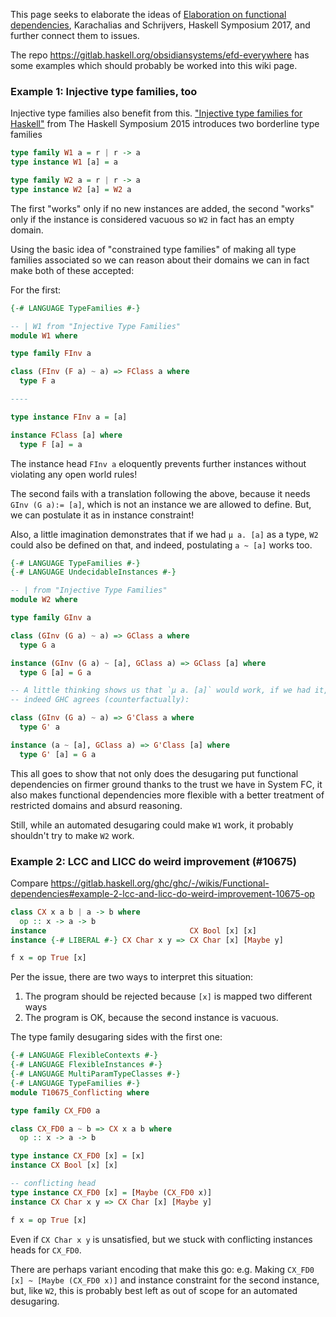 This page seeks to elaborate the ideas of [Elaboration on functional dependencies](https://people.cs.kuleuven.be/~tom.schrijvers/portfolio/haskell2017a.html), Karachalias and Schrijvers, Haskell Symposium 2017, and further connect them to issues.

The repo https://gitlab.haskell.org/obsidiansystems/efd-everywhere has some examples which should probably be worked into this wiki page.

### Example 1: Injective type families, too

Injective type families also benefit from this. ["Injective type families for Haskell"](http://research.microsoft.com/en-us/um/people/simonpj/papers/ext-f/injective-type-families-acm.pdf) from The Haskell Symposium 2015 introduces two borderline type families

```haskell
type family W1 a = r | r -> a 
type instance W1 [a] = a
```

```haskell
type family W2 a = r | r -> a
type instance W2 [a] = W2 a
```

The first "works" only if no new instances are added, the second "works" only if the instance is considered vacuous so `W2` in fact has an empty domain.

Using the basic idea of "constrained type families" of making all type families associated so we can reason about their domains we can in fact make both of these accepted:

For the first:

```haskell
{-# LANGUAGE TypeFamilies #-}

-- | W1 from "Injective Type Families"
module W1 where

type family FInv a

class (FInv (F a) ~ a) => FClass a where
  type F a

----

type instance FInv a = [a]

instance FClass [a] where
  type F [a] = a
```

The instance head `FInv a` eloquently prevents further instances without violating any open world rules!

The second fails with a translation following the above, because it needs `GInv (G a):= [a]`, which is not an instance we are allowed to define. But, we can postulate it as in instance constraint!

Also, a little imagination demonstrates that if we had `μ a. [a]` as a type, `W2` could also be defined on that, and indeed, postulating `a ~ [a]` works too.

```haskell
{-# LANGUAGE TypeFamilies #-}
{-# LANGUAGE UndecidableInstances #-}

-- | from "Injective Type Families"
module W2 where

type family GInv a

class (GInv (G a) ~ a) => GClass a where
  type G a

instance (GInv (G a) ~ [a], GClass a) => GClass [a] where
  type G [a] = G a

-- A little thinking shows us that `μ a. [a]` would work, if we had it, and
-- indeed GHC agrees (counterfactually):

class (GInv (G a) ~ a) => G'Class a where
  type G' a

instance (a ~ [a], GClass a) => G'Class [a] where
  type G' [a] = G a
```

This all goes to show that not only does the desugaring put functional dependencies on firmer ground thanks to the trust we have in System FC, it also makes functional dependencies more flexible with a better treatment of restricted domains and absurd reasoning. 

Still, while an automated desugaring could make `W1` work, it probably shouldn't try to make `W2` work.

### Example 2: LCC and LICC do weird improvement (#10675)

Compare https://gitlab.haskell.org/ghc/ghc/-/wikis/Functional-dependencies#example-2-lcc-and-licc-do-weird-improvement-10675-op

```haskell
class CX x a b | a -> b where
  op :: x -> a -> b
instance                                CX Bool [x] [x]
instance {-# LIBERAL #-} CX Char x y => CX Char [x] [Maybe y]

f x = op True [x]
```
Per the issue, there are two ways to interpret this situation:

1. The program should be rejected because `[x]` is mapped two different ways
2. The program is OK, because the second instance is vacuous.

The type family desugaring sides with the first one:

```haskell
{-# LANGUAGE FlexibleContexts #-}
{-# LANGUAGE FlexibleInstances #-}
{-# LANGUAGE MultiParamTypeClasses #-}
{-# LANGUAGE TypeFamilies #-}
module T10675_Conflicting where

type family CX_FD0 a

class CX_FD0 a ~ b => CX x a b where
  op :: x -> a -> b

type instance CX_FD0 [x] = [x]
instance CX Bool [x] [x]

-- conflicting head
type instance CX_FD0 [x] = [Maybe (CX_FD0 x)]
instance CX Char x y => CX Char [x] [Maybe y]

f x = op True [x]
```
Even if `CX Char x y` is unsatisfied, but we stuck with conflicting instances heads for `CX_FD0`.

There are perhaps variant encoding that make this go: e.g. Making `CX_FD0 [x] ~ [Maybe (CX_FD0 x)]` and instance constraint for the second instance, but, like `W2`, this is probably best left as out of scope for an automated desugaring.